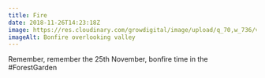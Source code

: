 ```yaml
---
title: Fire
date: 2018-11-26T14:23:18Z
image: https://res.cloudinary.com/growdigital/image/upload/q_70,w_736/v1543177946/fire-CB7720A7.jpg
imageAlt: Bonfire overlooking valley
---
```


Remember, remember the 25th November, bonfire time in the #ForestGarden
